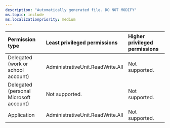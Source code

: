 ```yaml
---
description: "Automatically generated file. DO NOT MODIFY"
ms.topic: include
ms.localizationpriority: medium
---
```


|Permission type|Least privileged permissions|Higher privileged permissions|
|:---|:---|:---|
|Delegated (work or school account)|AdministrativeUnit.ReadWrite.All|Not supported.|
|Delegated (personal Microsoft account)|Not supported.|Not supported.|
|Application|AdministrativeUnit.ReadWrite.All|Not supported.|

